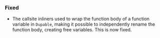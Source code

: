 ### Fixed

- The callsite inliners used to wrap the function body of a function variable in `Dupable`, making it possible to independently rename the function body, creating free variables. This is now fixed.